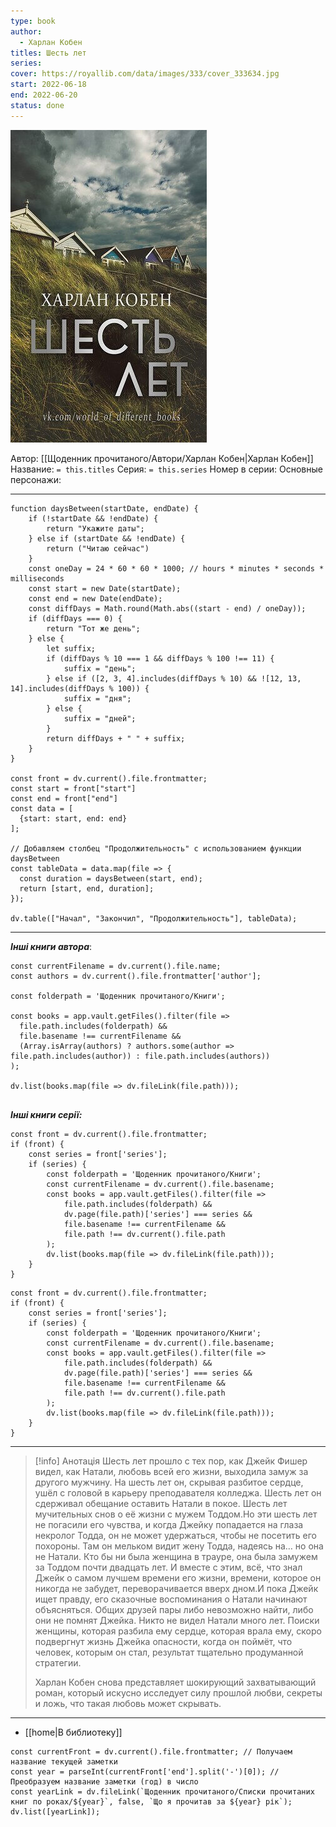 ```yaml
---
type: book
author:
  - Харлан Кобен
titles: Шесть лет
series: 
cover: https://royallib.com/data/images/333/cover_333634.jpg
start: 2022-06-18
end: 2022-06-20
status: done
---
```

![cover|200](media/cover!200-21.jpg)

Автор: [[Щоденник прочитаного/Автори/Харлан Кобен|Харлан Кобен]]
Название: `= this.titles`
Серия: `= this.series`
Номер в серии:
Основные персонажи:

---
```dataviewjs
function daysBetween(startDate, endDate) {
	if (!startDate && !endDate) { 
		return "Укажите даты"; 
	} else if (startDate && !endDate) {
		return ("Читаю сейчас")
	}
	const oneDay = 24 * 60 * 60 * 1000; // hours * minutes * seconds * milliseconds
	const start = new Date(startDate);
	const end = new Date(endDate);
	const diffDays = Math.round(Math.abs((start - end) / oneDay));
	if (diffDays === 0) {
		return "Тот же день";   
	} else {
		let suffix;     
	    if (diffDays % 10 === 1 && diffDays % 100 !== 11) {
		    suffix = "день";     
	    } else if ([2, 3, 4].includes(diffDays % 10) && ![12, 13, 14].includes(diffDays % 100)) {
			suffix = "дня";     
		} else {       
			suffix = "дней";     
		}          
		return diffDays + " " + suffix;   
	} 
}  

const front = dv.current().file.frontmatter;
const start = front["start"]
const end = front["end"]
const data = [
  {start: start, end: end}
];

// Добавляем столбец "Продолжительность" с использованием функции daysBetween
const tableData = data.map(file => {
  const duration = daysBetween(start, end);
  return [start, end, duration];
});

dv.table(["Начал", "Закончил", "Продолжительность"], tableData);
```
---

***Інші книги автора***:
```dataviewjs
const currentFilename = dv.current().file.name;
const authors = dv.current().file.frontmatter['author'];

const folderpath = 'Щоденник прочитаного/Книги';

const books = app.vault.getFiles().filter(file =>
  file.path.includes(folderpath) &&
  file.basename !== currentFilename &&
  (Array.isArray(authors) ? authors.some(author => file.path.includes(author)) : file.path.includes(authors))
);

dv.list(books.map(file => dv.fileLink(file.path)));


```
***Інші книги серії:***
```dataviewjs
const front = dv.current().file.frontmatter;
if (front) {
	const series = front['series'];
	if (series) {
		const folderpath = 'Щоденник прочитаного/Книги';
		const currentFilename = dv.current().file.basename;
		const books = app.vault.getFiles().filter(file =>  
			file.path.includes(folderpath) && 
			dv.page(file.path)['series'] === series && 
			file.basename !== currentFilename &&
			file.path !== dv.current().file.path 
		);
		dv.list(books.map(file => dv.fileLink(file.path)));
	}
}

```

```dataviewjs
const front = dv.current().file.frontmatter;
if (front) {
	const series = front['series'];
	if (series) {
		const folderpath = 'Щоденник прочитаного/Книги';
		const currentFilename = dv.current().file.basename;
		const books = app.vault.getFiles().filter(file =>  
			file.path.includes(folderpath) && 
			dv.page(file.path)['series'] === series && 
			file.basename !== currentFilename &&
			file.path !== dv.current().file.path 
		);
		dv.list(books.map(file => dv.fileLink(file.path)));
	}
}

```

---
>[!info] Анотація
>Шесть лет прошло с тех пор, как Джейк Фишер видел, как Натали, любовь всей его жизни, выходила замуж за другого мужчину. На шесть лет он, скрывая разбитое сердце, ушёл с головой в карьеру преподавателя колледжа. Шесть лет он сдерживал обещание оставить Натали в покое. Шесть лет мучительных снов о её жизни с мужем Тоддом.Но эти шесть лет не погасили его чувства, и когда Джейку попадается на глаза некролог Тодда, он не может удержаться, чтобы не посетить его похороны. Там он мельком видит жену Тодда, надеясь на… но она не Натали. Кто бы ни была женщина в трауре, она была замужем за Тоддом почти двадцать лет. И вместе с этим, всё, что знал Джейк о самом лучшем времени его жизни, времени, которое он никогда не забудет, переворачивается вверх дном.И пока Джейк ищет правду, его сказочные воспоминания о Натали начинают объясняться. Общих друзей пары либо невозможно найти, либо они не помнят Джейка. Никто не видел Натали много лет. Поиски женщины, которая разбила ему сердце, которая врала ему, скоро подвергнут жизнь Джейка опасности, когда он поймёт, что человек, которым он стал, результат тщательно продуманной стратегии.
>
>Харлан Кобен снова представляет шокирующий захватывающий роман, который искусно исследует силу прошлой любви, секреты и ложь, что такая любовь может скрывать.

---
- [[home|В библиотеку]]
```dataviewjs
const currentFront = dv.current().file.frontmatter; // Получаем название текущей заметки
const year = parseInt(currentFront['end'].split('-')[0]); // Преобразуем название заметки (год) в число
const yearLink = dv.fileLink(`Щоденник прочитаного/Списки прочитаних книг по роках/${year}`, false, `Що я прочитав за ${year} рік`);
dv.list([yearLink]);
```